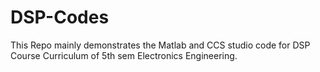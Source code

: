 # DSP-Codes
This Repo mainly demonstrates the Matlab and CCS studio code for DSP Course Curriculum of 5th sem Electronics Engineering.
